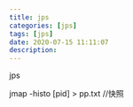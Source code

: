 ```yaml
---
title: jps
categories: [jps]
tags: [jps]
date: 2020-07-15 11:11:07
description:
---
```


jps

jmap -histo [pid] > pp.txt //快照